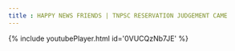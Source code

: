 ```yaml
---
title : HAPPY NEWS FRIENDS | TNPSC RESERVATION JUDGEMENT CAME
---
```






{% include youtubePlayer.html id='0VUCQzNb7JE' %}

